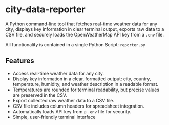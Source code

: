 # city-data-reporter

A Python command-line tool that fetches real-time weather data for any city, displays key information in clear terminal output, exports raw data to a CSV file, and securely loads the OpenWeatherMap API key from a `.env` file.

All functionality is contained in a single Python Script: `reporter.py`

## Features

- Access real-time weather data for any city.
- Display key information in a clear, formatted output: city, country, temperature, humidity, and weather description in a readable format.
- Temperatures are rounded for terminal readability, but precise values are preserved in the CSV.
- Export collected raw weather data to a CSV file.
- CSV file includes column headers for spreadsheet integration.
- Automatically loads API key from a `.env` file for security.
- Simple, user-friendly terminal interface